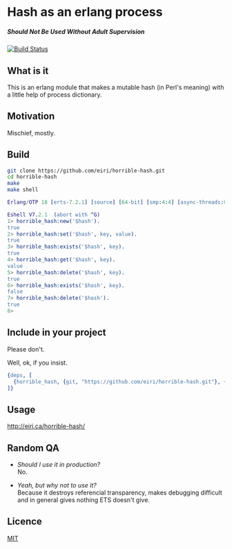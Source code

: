 # Hash as an erlang process
##### Should Not Be Used Without Adult Supervision

[![Build Status](https://travis-ci.org/eiri/horrible-hash.svg?branch=master)](https://travis-ci.org/eiri/horrible-hash)

## What is it
This is an erlang module that makes a mutable hash (in Perl's meaning) with a little help of process dictionary.


## Motivation
Mischief, mostly.


## Build

```bash
git clone https://github.com/eiri/horrible-hash.git
cd horrible-hash
make
make shell
```

```erlang
Erlang/OTP 18 [erts-7.2.1] [source] [64-bit] [smp:4:4] [async-threads:0] [hipe] [kernel-poll:false] [dtrace]

Eshell V7.2.1  (abort with ^G)
1> horrible_hash:new('$hash').
true
2> horrible_hash:set('$hash', key, value).
true
3> horrible_hash:exists('$hash', key).
true
4> horrible_hash:get('$hash', key).
value
5> horrible_hash:delete('$hash', key).
true
6> horrible_hash:exists('$hash', key).
false
7> horrible_hash:delete('$hash').
true
8> 
```


## Include in your project

Please don't.

Well, ok, if you insist.

```erlang
{deps, [
  {horrible_hash, {git, "https://github.com/eiri/horrible-hash.git"}, {tag, "0.1.0"}}
]}
```


## Usage

http://eiri.ca/horrible-hash/


## Random QA

*   _Should I use it in production?_<br />
    No.

*   _Yeah, but why not to use it?_<br />
    Because it destroys referencial transparency, makes debugging difficult and in general gives nothing ETS doesn't give.


## Licence

[MIT](https://github.com/eiri/horrible-hash/blob/master/LICENSE)
